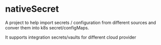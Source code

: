 # nativeSecret

A project to help import secrets / configuration from different sources and conver them into k8s secret/configMaps.

It supports integration secrets/vaults for different cloud provider
